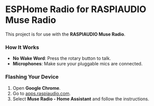 # ESPHome Radio for RASPIAUDIO Muse Radio

This project is for use with the **RASPIAUDIO Muse Radio**.

### How It Works
- **No Wake Word**: Press the rotary button to talk.
- **Microphones**: Make sure your pluggable mics are connected.

### Flashing Your Device
1. Open **Google Chrome**.
2. Go to [apps.raspiaudio.com](https://apps.raspiaudio.com).
3. Select **Muse Radio - Home Assistant** and follow the instructions.
